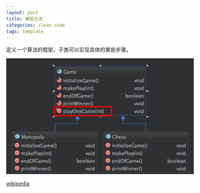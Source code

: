 ```yaml
---
layout: post
title: 模版方法
categories: clean_code
tags: template
---
```


定义一个算法的框架，子类可以实现具体的某些步骤。

![模板方法](/images/design_pattern/template.png)

[wikipedia](https://en.wikipedia.org/wiki/Template_method_pattern)
